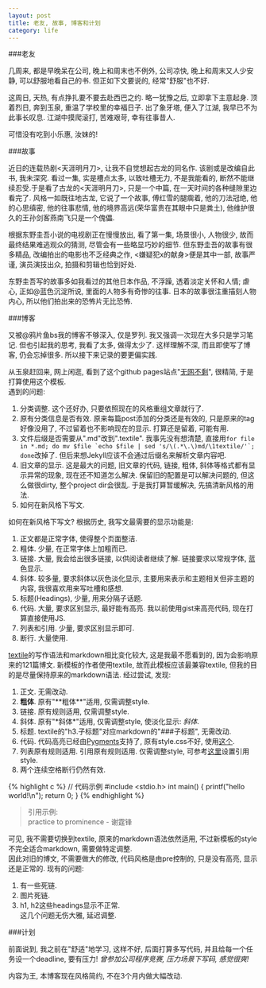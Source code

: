 ```yaml
---
layout: post
title: 老友, 故事, 博客和计划
category: life
---
```


###老友

几周来, 都是早晚呆在公司, 晚上和周末也不例外, 公司凉快, 晚上和周末又人少安静, 可以舒服地看自己的书. 但正如下文要说的, 经常"舒服"也不好.

这周日, 天热, 有点挣扎要不要去赴西巴之约. 略一犹豫之后, 立即拿下主意起身. 顶着烈日, 奔到玉泉, 重温了学校里的幸福日子. 出了象牙塔, 便入了江湖, 我早已不为此事长叹息. 江湖中摸爬滚打, 苦难艰苛, 幸有往事昔人.

可惜没有吃到小乐惠, 汝妹的!

###故事

近日的连载热剧<天涯明月刀>, 让我不自觉想起古龙的同名作. 该剧或是改编自此书, 我未深究. 看过一集, 实是槽点太多, 以致吐槽无力, 不是我能看的, 断然不能继续忍受.于是看了古龙的<天涯明月刀>, 只是一个中篇, 在一天时间的各种缝隙里边看完了. 风格一如既往地古龙, 它说了一个故事, 傅红雪的腿瘸着, 他的刀法冠绝, 他的心思缜密, 他的往事悲情, 他的境界高远(荣华富贵在其眼中只是粪土), 他维护很久的王孙剑客燕南飞只是一个傀儡.

根据东野圭吾小说的电视剧正在慢慢放出, 看了第一集, 场景很小, 人物很少, 故而最终结果难逃观众的猜测, 尽管会有一些略显巧妙的细节. 但东野圭吾的故事有很多精品, 改编拍出的电影也不乏经典之作, <嫌疑犯x的献身>便是其中一部, 故事严谨, 演员演技出众, 拍摄和剪辑也恰到好处.

东野圭吾写的故事多如我看过的其他日本作品, 不浮躁, 透着淡定关怀和人情; 虐心, 正如@蓝色沉淀所说, 里面的人物多有奇惨的往事. 日本的故事很注重描刻人物内心, 所以他们拍出来的恐怖片无比恐怖.

###博客

又被@鸦片鱼bs我的博客不够深入, 仅是罗列. 我又强调一次现在大多只是学习笔记. 但也引起我的思考, 我看了太多, 做得太少了. 这样理解不深, 而且即使写了博客, 仍会忘掉很多. 所以接下来记录的要更偏实践.

从玉泉赶回来, 网上闲逛, 看到了这个github pages站点"[无网不剩](http://blog.leezhong.com/)", 很精简, 于是打算使用这个模板.  
遇到的问题:  
1. 分类调整. 这个还好办, 只要依照现在的风格重组文章就行了.  
2. 原有分类信息是否有效. 原来每篇post添加的分类还是有效的, 只是原来的tag好像没用了, 不过留着也不影响现在的显示. 打算还是留着, 可能有用.  
3. 文件后缀是否需要从".md"改到".textile". 我事先没有想清楚, 直接用``for file in *.md; do mv $file `echo $file | sed 's/\(.*\.\)md/\1textile/'`; done``改掉了. 但后来想Jekyll应该不会通过后缀名来解析文章内容吧.  
4. 旧文章的显示. 这是最大的问题, 旧文章的代码, 链接, 粗体, 斜体等格式都有显示异常的现象, 现在还不知道怎么解决. 保留旧的配置是可以解决问题的, 但这么做很dirty, 整个project dir会很乱. 于是我打算暂缓解决, 先搞清新风格的用法.  
5. 如何在新风格下写文.

如何在新风格下写文? 根据历史, 我写文最需要的显示功能是:  
1. 正文都是正常字体, 使得整个页面整洁.  
2. 粗体. 少量, 在正常字体上加粗而已.  
3. 链接. 大量, 我会给出很多链接, 以供阅读者继续了解. 链接要求以常规字体, 蓝色显示.  
4. 斜体. 较多量, 要求斜体以灰色淡化显示, 主要用来表示和主题相关但非主题的内容, 我很喜欢用来写吐槽和感想.  
5. 标题(Headings), 少量, 用来分隔子话题.  
6. 代码. 大量, 要求区别显示, 最好能有高亮. 我以前使用gist来高亮代码, 现在打算直接使用JS.  
7. 列表和引用. 少量, 要求区别显示即可.  
8. 断行. 大量使用.  

[textile](http://thresholdstate.com/articles/4312/the-textile-reference-manual)的写作语法和markdown相比变化较大, 这是我最不愿看到的, 因为会影响原来的121篇博文. 新模板的作者使用textile, 故而此模板应该最兼容textile, 但我的目的是尽量保持原来的markdown语法. 经过尝试, 发现:  
1. 正文. 无需改动.  
2. **粗体**. 原有"\*\*粗体\*\*"适用, 仅需调整style.  
3. 链接. 原有规则适用, 仅需调整style.  
4. 斜体. 原有"\*斜体\*"适用, 仅需调整style, 使淡化显示: *斜体*.  
5. 标题. textile的"h3.子标题"对应markdown的"###子标题", 无需改动.  
6. 代码.  代码高亮已经由[Pygments](https://github.com/mojombo/jekyll/wiki/liquid-extensions)支持了, 原有style.css不好, 使用[这个](https://raw.github.com/mojombo/tpw/master/css/syntax.css).  
7. 列表原有规则适用. 引用原有规则适用. 仅需调整style, 可参考[这里](http://www.cssnewbie.com/six-ways-style-blockquotes/)设置引用style.  
8. 两个连续空格断行仍然有效.  

{% highlight c %}
// 代码示例
#include <stdio.h>
int main() {
	printf("hello world!\n");
	return 0;
}
{% endhighlight %}

> 引用示例:  
> practice to prominence - 谢霆锋

可见, 我不需要切换到textile, 原来的markdown语法依然适用, 不过新模板的style不完全适合markdown, 需要做特定调整.  
因此对旧的博文, 不需要做大的修改, 代码风格是由pre控制的, 只是没有高亮, 显示还是正常的. 现有的问题:  
1. 有一些死链.  
2. 图片死链.  
3. h1, h2这些headings显示不正常.  
这几个问题无伤大雅, 延迟调整.

###计划

前面说到, 我之前在"舒适"地学习, 这样不好, 后面打算多写代码, 并且给每一个任务设一个deadline, 要有压力! *曾参加公司程序竞赛, 压力场景下写码, 感觉很爽!*

内容为王, 本博客现在风格简约, 不在3个月内做大幅改动. 



